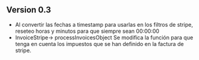 ## Version 0.3
- Al convertir las fechas a timestamp para usarlas en los filtros de stripe, reseteo horas y minutos para que siempre sean
00:00:00
- InvoiceStripe-> processInvoicesObject Se modifica la función para que tenga en cuenta los impuestos que se han definido en 
la factura de stripe.
